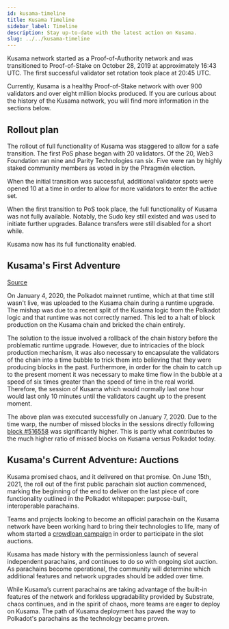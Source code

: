 ```yaml
---
id: kusama-timeline
title: Kusama Timeline
sidebar_label: Timeline
description: Stay up-to-date with the latest action on Kusama.
slug: ../../kusama-timeline
---
```


Kusama network started as a Proof-of-Authority network and was transitioned to Proof-of-Stake on
October 28, 2019 at approximately 16:43 UTC. The first successful validator set rotation
took place at 20:45 UTC.

Currently, Kusama is a healthy Proof-of-Stake network with over 900 validators and over eight
million blocks produced. If you are curious about the history of the Kusama network, you will find
more information in the sections below.

## Rollout plan

The rollout of full functionality of Kusama was staggered to allow for a safe transition. The first
PoS phase began with 20 validators. Of the 20, Web3 Foundation ran nine and Parity Technologies
ran six. Five were ran by highly staked community members as voted in by the Phragmén election.

When the initial transition was successful, additional validator spots were opened 10 at a time in
order to allow for more validators to enter the active set.

When the first transition to PoS took place, the full functionality of Kusama was not fully
available. Notably, the Sudo key still existed and was used to initiate further upgrades. Balance
transfers were still disabled for a short while.

Kusama now has its full functionality enabled.

## Kusama's First Adventure

[Source](https://polkadot.network/kusamas-first-adventure/)

On January 4, 2020, the Polkadot mainnet runtime, which at that time still wasn't live, was
uploaded to the Kusama chain during a runtime upgrade. The mishap was due to a recent split of the
Kusama logic from the Polkadot logic and that runtime was not correctly named. This led to a halt of
block production on the Kusama chain and bricked the chain entirely.

The solution to the issue involved a rollback of the chain history before the problematic runtime
upgrade. However, due to intricacies of the block production mechanism, it was also
necessary to encapsulate the validators of the chain into a time bubble to trick them into believing
that they were producing blocks in the past. Furthermore, in order for the chain to catch up to the
present moment it was necessary to make time flow in the bubble at a speed of six times greater than
the speed of time in the real world. Therefore, the session of Kusama which would normally last one
hour would last only 10 minutes until the validators caught up to the present moment.

The above plan was executed successfully on January 7, 2020. Due to the time warp, the number of
missed blocks in the sessions directly following
[block #516558](https://polkascan.io/kusama/block/516558) was significantly higher. This is partly
what contributes to the much higher ratio of missed blocks on Kusama versus Polkadot today.

## Kusama's Current Adventure: Auctions

Kusama promised chaos, and it delivered on that promise. On June 15th, 2021, the roll out of the
first public parachain slot auction commenced, marking the beginning of the end to deliver on the
last piece of core functionality outlined in the Polkadot whitepaper: purpose-built, interoperable
parachains.

Teams and projects looking to become an official parachain on the Kusama network have been working
hard to bring their technologies to life, many of whom started a
[crowdloan campaign](../../learn/learn-crowdloans.md##starting-a-crowdloan-campaign) in order to participate 
in the slot auctions.

Kusama has made history with the permissionless launch of several independent parachains, and continues to do 
so with ongoing slot auction. As parachains become operational, the community will determine which additional features and network upgrades should be added over time.

While Kusama’s current parachains are taking advantage of the built-in features of the network and forkless upgradability provided by Substrate, chaos continues, and in the spirit of chaos, more teams are eager to 
deploy on Kusama. The path of Kusama deployment has paved the way to Polkadot's parachains as the technology became proven.

